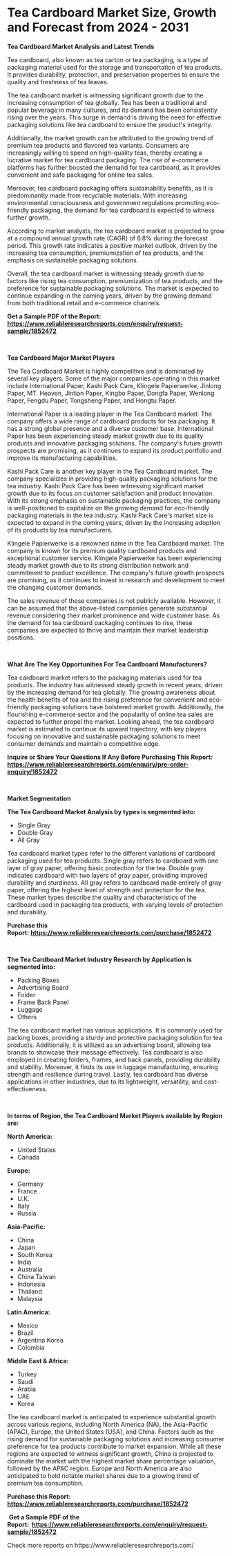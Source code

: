 <p><h1>Tea Cardboard Market Size, Growth and Forecast from 2024 - 2031</h1></p><p><strong>Tea Cardboard Market Analysis and Latest Trends</strong></p>
<p><p>Tea cardboard, also known as tea carton or tea packaging, is a type of packaging material used for the storage and transportation of tea products. It provides durability, protection, and preservation properties to ensure the quality and freshness of tea leaves. </p><p>The tea cardboard market is witnessing significant growth due to the increasing consumption of tea globally. Tea has been a traditional and popular beverage in many cultures, and its demand has been consistently rising over the years. This surge in demand is driving the need for effective packaging solutions like tea cardboard to ensure the product's integrity.</p><p>Additionally, the market growth can be attributed to the growing trend of premium tea products and flavored tea variants. Consumers are increasingly willing to spend on high-quality teas, thereby creating a lucrative market for tea cardboard packaging. The rise of e-commerce platforms has further boosted the demand for tea cardboard, as it provides convenient and safe packaging for online tea sales.</p><p>Moreover, tea cardboard packaging offers sustainability benefits, as it is predominantly made from recyclable materials. With increasing environmental consciousness and government regulations promoting eco-friendly packaging, the demand for tea cardboard is expected to witness further growth.</p><p>According to market analysts, the tea cardboard market is projected to grow at a compound annual growth rate (CAGR) of 6.8% during the forecast period. This growth rate indicates a positive market outlook, driven by the increasing tea consumption, premiumization of tea products, and the emphasis on sustainable packaging solutions.</p><p>Overall, the tea cardboard market is witnessing steady growth due to factors like rising tea consumption, premiumization of tea products, and the preference for sustainable packaging solutions. The market is expected to continue expanding in the coming years, driven by the growing demand from both traditional retail and e-commerce channels.</p></p>
<p><strong>Get a Sample PDF of the Report:&nbsp; <a href="https://www.reliableresearchreports.com/enquiry/request-sample/1852472">https://www.reliableresearchreports.com/enquiry/request-sample/1852472</a></strong></p>
<p>&nbsp;</p>
<p><strong>Tea Cardboard Major Market Players</strong></p>
<p><p>The Tea Cardboard Market is highly competitive and is dominated by several key players. Some of the major companies operating in this market include International Paper, Kashi Pack Care, Klingele Papierwerke, Jinlong Paper, MT. Heaven, Jintian Paper, Kingbo Paper, Dongfa Paper, Wenlong Paper, Fengdu Paper, Tongsheng Paper, and Hongtu Paper.</p><p>International Paper is a leading player in the Tea Cardboard market. The company offers a wide range of cardboard products for tea packaging. It has a strong global presence and a diverse customer base. International Paper has been experiencing steady market growth due to its quality products and innovative packaging solutions. The company's future growth prospects are promising, as it continues to expand its product portfolio and improve its manufacturing capabilities.</p><p>Kashi Pack Care is another key player in the Tea Cardboard market. The company specializes in providing high-quality packaging solutions for the tea industry. Kashi Pack Care has been witnessing significant market growth due to its focus on customer satisfaction and product innovation. With its strong emphasis on sustainable packaging practices, the company is well-positioned to capitalize on the growing demand for eco-friendly packaging materials in the tea industry. Kashi Pack Care's market size is expected to expand in the coming years, driven by the increasing adoption of its products by tea manufacturers.</p><p>Klingele Papierwerke is a renowned name in the Tea Cardboard market. The company is known for its premium quality cardboard products and exceptional customer service. Klingele Papierwerke has been experiencing steady market growth due to its strong distribution network and commitment to product excellence. The company's future growth prospects are promising, as it continues to invest in research and development to meet the changing customer demands.</p><p>The sales revenue of these companies is not publicly available. However, it can be assumed that the above-listed companies generate substantial revenue considering their market prominence and wide customer base. As the demand for tea cardboard packaging continues to rise, these companies are expected to thrive and maintain their market leadership positions.</p></p>
<p>&nbsp;</p>
<p><strong>What Are The Key Opportunities For Tea Cardboard Manufacturers?</strong></p>
<p><p>Tea cardboard market refers to the packaging materials used for tea products. The industry has witnessed steady growth in recent years, driven by the increasing demand for tea globally. The growing awareness about the health benefits of tea and the rising preference for convenient and eco-friendly packaging solutions have bolstered market growth. Additionally, the flourishing e-commerce sector and the popularity of online tea sales are expected to further propel the market. Looking ahead, the tea cardboard market is estimated to continue its upward trajectory, with key players focusing on innovative and sustainable packaging solutions to meet consumer demands and maintain a competitive edge.</p></p>
<p><strong>Inquire or Share Your Questions If Any Before Purchasing This Report: <a href="https://www.reliableresearchreports.com/enquiry/pre-order-enquiry/1852472">https://www.reliableresearchreports.com/enquiry/pre-order-enquiry/1852472</a></strong></p>
<p>&nbsp;</p>
<p><strong>Market Segmentation</strong></p>
<p><strong>The Tea Cardboard Market Analysis by types is segmented into:</strong></p>
<p><ul><li>Single Gray</li><li>Double Gray</li><li>All Gray</li></ul></p>
<p><p>Tea cardboard market types refer to the different variations of cardboard packaging used for tea products. Single gray refers to cardboard with one layer of gray paper, offering basic protection for the tea. Double gray indicates cardboard with two layers of gray paper, providing improved durability and sturdiness. All gray refers to cardboard made entirely of gray paper, offering the highest level of strength and protection for the tea. These market types describe the quality and characteristics of the cardboard used in packaging tea products, with varying levels of protection and durability.</p></p>
<p><strong>Purchase this Report:&nbsp;<a href="https://www.reliableresearchreports.com/purchase/1852472">https://www.reliableresearchreports.com/purchase/1852472</a></strong></p>
<p>&nbsp;</p>
<p><strong>The Tea Cardboard Market Industry Research by Application is segmented into:</strong></p>
<p><ul><li>Packing Boxes</li><li>Advertising Board</li><li>Folder</li><li>Frame Back Panel</li><li>Luggage</li><li>Others</li></ul></p>
<p><p>The tea cardboard market has various applications. It is commonly used for packing boxes, providing a sturdy and protective packaging solution for tea products. Additionally, it is utilized as an advertising board, allowing tea brands to showcase their message effectively. Tea cardboard is also employed in creating folders, frames, and back panels, providing durability and stability. Moreover, it finds its use in luggage manufacturing, ensuring strength and resilience during travel. Lastly, tea cardboard has diverse applications in other industries, due to its lightweight, versatility, and cost-effectiveness.</p></p>
<p>&nbsp;</p>
<p><strong>In terms of Region, the Tea Cardboard Market Players available by Region are:</strong></p>
<p>
    <p> <strong> North America: </strong>
        <ul>
            <li>United States</li>
            <li>Canada</li>
        </ul>
        </p> 
    <p> <strong> Europe: </strong>
        <ul>
            <li>Germany</li>
            <li>France</li>
            <li>U.K.</li>
            <li>Italy</li>
            <li>Russia</li>
        </ul>
        </p> 
    <p> <strong> Asia-Pacific: </strong>
        <ul>
            <li>China</li>
            <li>Japan</li>
            <li>South Korea</li>
            <li>India</li>
            <li>Australia</li>
            <li>China Taiwan</li>
            <li>Indonesia</li>
            <li>Thailand</li>
            <li>Malaysia</li>
        </ul>
        </p> 
    <p> <strong> Latin America: </strong>
        <ul>
            <li>Mexico</li>
            <li>Brazil</li>
            <li>Argentina Korea</li>
            <li>Colombia</li>
        </ul>
        </p> 
    <p> <strong> Middle East & Africa: </strong>
        <ul>
            <li>Turkey</li>
            <li>Saudi</li>
            <li>Arabia</li>
            <li>UAE</li>
            <li>Korea</li>
        </ul>
    </p>
    </p>
<p><p>The tea cardboard market is anticipated to experience substantial growth across various regions, including North America (NA), the Asia-Pacific (APAC), Europe, the United States (USA), and China. Factors such as the rising demand for sustainable packaging solutions and increasing consumer preference for tea products contribute to market expansion. While all these regions are expected to witness significant growth, China is projected to dominate the market with the highest market share percentage valuation, followed by the APAC region. Europe and North America are also anticipated to hold notable market shares due to a growing trend of premium tea consumption.</p></p>
<p><strong>Purchase this Report: <a href="https://www.reliableresearchreports.com/purchase/1852472">https://www.reliableresearchreports.com/purchase/1852472</a></strong></p>
<p>&nbsp;<strong>Get a Sample PDF of the Report:&nbsp;&nbsp;<a href="https://www.reliableresearchreports.com/enquiry/request-sample/1852472">https://www.reliableresearchreports.com/enquiry/request-sample/1852472</a></strong></p>
<p><strong></strong></p>
<p>Check more reports on https://www.reliableresearchreports.com/</p>